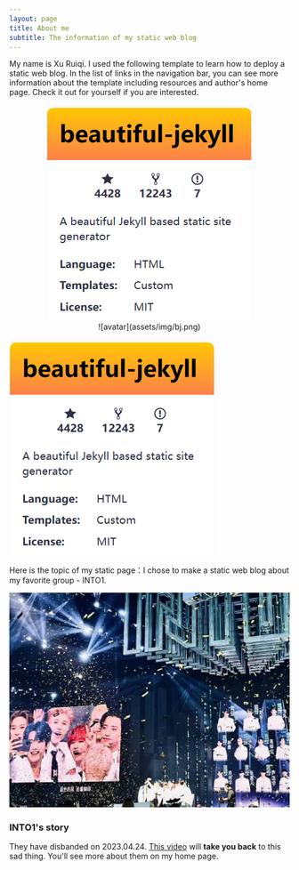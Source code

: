 ```yaml
---
layout: page
title: About me
subtitle: The information of my static web blog
---
```


My name is Xu Ruiqi. I used the following template to learn how to deploy a static web blog. In the list of links in the navigation bar, you can see more information about the template including resources and author's home page. Check it out for yourself if you are interested.

<div align=center>
<img src="assets/img/bj.png"/>
</div>

<div align=center>![avatar](assets/img/bj.png)</div>

![avatar](assets/img/bj.png)

Here is the topic of my static page：I chose to make a static web blog about my favorite group - INTO1.

![avatar](assets/img/bginto1.jpg)

### INTO1's story

They have disbanded on 2023.04.24. [This video](https://m.bilibili.com/video/BV1eg411Z7zJ?buvid=Y1483C1A4B1DDA4C42C580ED1A85B5993D63&is_story_h5=false&mid=KvW%2FD4f2c5VbC4ZAHj66gw%3D%3D&p=1&plat_id=120&share_from=ugc&share_medium=iphone&share_plat=ios&share_session_id=F3B2D8DE-AED8-44C2-BBE0-48584676C499&share_source=WEIXIN&share_tag=s_i&timestamp=1682436869&unique_k=PxwWGbI&up_id=156058480) will **take you back** to this sad thing. You'll see more about them on my home page.


